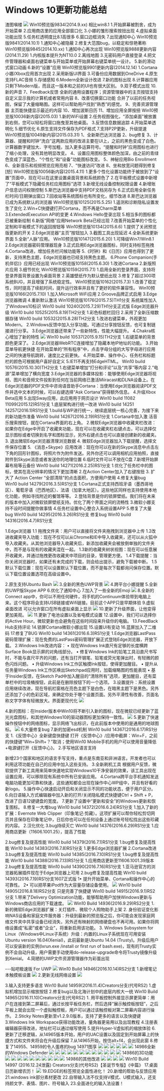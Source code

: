 # Windows 10更新功能总结

渣图嗔楼 ![](https://wvbarchive.s3-ap-northeast-1.amazonaws.com/4784663986/833aa4fcfc0392453a48e7958f94a4c27f1e25a4.jpg) Win10预览版9834\(2014.9.xx\) 相比win8.1 1.开始屏幕被割舍，成为开始菜单 2.应用商店里的应用全部窗口化 3.小娜的雏形搜索按扭出现 4.虛拟桌面功能出现 5.任务栏透明度比8.1高很多 6.窗口边框消失 7.出现通知中心 Win10预览版9841\(2014.10.1\) 1.通知中心被隐蔽 2.修复大范围bug，以稳定和惊艳著称 Win10预览版9845\(2014.10.xx\) 1.通知中心再次出现 Win10预览版9888更新内容\(2014.11.29\) 1.内核版本提升为NT10.0 2.离线地图 3.无密码用户直接登录 4.把文件管理器和桌面右键菜单与开始菜单或开始屏幕右键菜单统一设计。 5.新的滑动式窗口动画 6.新的“设置”应用 Win10预览版9901更新内容\(2014.12.14\) 1.Cortana小娜/Xbox应用首次出现 2.采用新版UI界面 3.可备份应用数据到OneDrive 4.原生支持FLAC音频 5.存储感知 6.Modern全新设计改进 7.新的图标出现 8.计算器应用只剩下Modern版，而且这一版本和之前的UI也有很大区别。 9.双子模式出现 10.新的声音 7、Feedback反馈 全新的通用设置程序；资源管理器中的主页按钮支持自定义显示我的计算机或者常用内容 8、改善切换窗口功能 合并了以前的任务视图，保留了大量缩略图。这样可以帮助用户找到“熟悉”的感觉。 9、完善资源管理器 主页能快捷显示最近的内容 10、增加波斯日历 11、增加应用全屏按扭 Win10预览版10036新内容\(2015.03\) 1.新的WiFi设置 2.任务视图强化，“添加桌面”被放置到右侧，您可以轻松将窗口拖曳至其他桌面。 3.反馈信息数据追踪 4.开始菜单透明化 5.细节优化 6.原生支持文件保存为PDF格式 7.支持P2P更新，升级提速 Win10预览版10049新内容\(2015.03.31\) 1、全新斯巴达浏览器 2、bug修复 3、计算器、提醒和时钟“洗白”这两款应用的改进主要在UI上，之前的黑色变成了白色。计算器数字键加大、字号加粗，加入更多运算符号。“提醒和时钟”应用图标也进行了缩小处理，没有其他明显改变。 4、设置应用图标整体颜色加深，由之前的青绿色变成了深蓝色，“个性化”和“设备”功能图标改变。 5、神秘应用Bio Enrollment 6、全新音乐和视频预览应用亮相 7、“快速访问”改进 8、坐和放宽问题得到修复\[怒\] Win10预览版10056新内容\(2015.4.11\) 1.更多个性化设置功能终于被放到了“设置”页面中，现在可以在这里设置桌面背景和系统颜色了 2.在平板模式设置中新增了“平板模式下隐藏任务栏应用图标”选项 3.新增无线设备控制权限设置 4.新增账户信息访问权限控制 5.斯巴达浏览器中支持PDF文档另存为 6.正式启用全新任务栏时间/日期弹出窗口 7.回收站等系统图标也有所变化，细节改进 8.斯巴达浏览器已成为系统默认的浏览器 Win10预览版10125\(2015.5.25\) 1.遥测和诊断隐私设置发生了变化 2.Win+C快捷键打开Cortana，而不再是Charm菜单 3.ExtendedExecution API的变更 4.Windows Hello登录岀现 5.相当多的图标都已被重新绘制 6.新版“网络”应用Network Beta已经岀现 7.改善开始菜单的个性化定制和平板模式下的返回按钮等 Win10预览版10134\(2015.6.6\) 1.提供了关闭预览版更新的开关 2.Edge浏览器“主页”按钮加入 3.截图工具出现延迟 4.全新系统更新界面 5.全新“人脉”应用。 Win10预览版10147\(2015.6.20\) 1.可降级Win7/Win8.1 2.Edge浏览器密码管理器现身 3.正式启用Edge浏览器图标，同时支持标签拖拽 4.Cortana改进，增加任务栏问候功能等 5.《时钟》和《日历》应用也得到了更新，支持黑色主题，Edge浏览器也已经支持黑色主题。 6.Phone Companion\(手机伴侣\)》应用已经出现 Win10预览版10158\(2015.6.30\) 1.改进Cortana 2.新版照片应用 3.细节优化 Win10预览版10159\(2015.7.1\) 1.启用全新的登录界面，支持将登录界面背景设置为桌面背景 2.英雄壁纸作为默认壁纸出现 3.修复了超过300项系统BUG，并且增强了系统稳定性。 Win10预览版10162\(2015.7.3\) 1.改善了稳定性，同时提高了续航时间，提升运行效率并且有了更好的软件兼容性。 Win10预览版10166\(2015.7.10\) 1.加入Microsoft WiFi应用 2.Groove品牌正式启用 3.Edge浏览器微调 4.重新默认激活 Win10预览版10176\(2015.7.5\)TH1分支 系统属性加入了Windows10标识 Win10 build 10240\(2015.7.29\)TH1分支正式版 Edge浏览器升级 Win10 build 10525\(2015.8.19\)TH2分支 1.彩色标题栏回归 2.采用了全新压缩数据存储 Win10 build 10532\(2015.8.28\)TH2分支 1.改进右键菜单，外观更加Modern。 2.Windows反馈中加入分享功能。可通过分享按钮反馈，也可复制链接进行分享。 3.Edge浏览器还带来了一些新特性，性能大幅提升。 4.Chakra核心增加了新的特性 ![](https://wvbarchive.s3-ap-northeast-1.amazonaws.com/4784663986/b6f7148ca9773912cada51fbf0198618347ae2a6.jpg) Win10 build 10537\(2015.9.15\)TH2分支 1.右键菜单的背景颜色更深了。 2.Edge浏览器WebRTC连接增加了隐藏本地IP地址的功能。 3.开始菜单导航更快捷 在开始菜单的“所有程序”中，点击字母分组的大写字母进行应用之间的快速导航跳转，速度比之前更快。 4.开始菜单、操作中心、任务栏和标题栏的颜色可根据用户喜好自定义 5.IE11不再支持EdgeHTML。 Win10 build 10576\(2015.10.30\)TH2分支 1.右键菜单增加“打分和评论”以及“共享”等内容 2.“电源”菜单增加了横向宽度 3.Edge浏览器的多媒体投影：能够使用Edge浏览器将视频、图片和音频文件投影到任何在当前网络已激活Miiracast和DLNA设备上。在Edge浏览器的PDF文件中咨询语音助手Cortana：当使用Edge浏览器阅读PDF文件并选中文本的时候，可以右键选择“Ask Cortana”获得额外信息。 4.升级Xbox Beta应用 5.出现Sway应用，此应用用于网页设计 Win10 build 11082 11099\(2015.12\)RS1分支 1.底层架构进行统一改进 Win10 build 14251 14257\(2016.1\)RS1分支 1.build与WP进行统一，继续底层统一核心完善，为接下来的新功能作准备 Win10 build 14267\(2016.2.19\)RS1分支 1.Cortana中加入激 活音乐搜索按钮，就在Cortana界面的右上角。 2.微软Edge浏览器中收藏夹栏改进：如果你在Edge中开启了收藏夹功能，现在可以在收藏夹栏右键点击，可以选择仅显示图标或者切换到名字和图标显示，另外右键点击也可以直接创建新的收藏夹。 3. 退出微软Edge浏览器清理浏览数据 4. 微软Edge浏览器加入下载提醒，选择文件保存位置 5. 《消息+Skype》应用改进：现在你可以在新的Skype消息中点击左下角的回形针图标，将照片作为附件发送。另外你还可以调用相机应用拍照，直接附件到Skype消息或者发送你的地理位置 6.临时文件可以不放在C盘 7.新增开始屏幕布局等云备份 Win10 build 14271\(2016.2.25\)RS1分支 1.优化了任务栏中的图标，使其在高分辨率的情况下更加清晰 2.在Action Center加入了右键按扭 3. 扩大了 Action Center “全部清除”的点击面积，方便用户使用 4.修复大量bug Win10 build 14279\(2016.3.5\)RS1分支 1.Cortana正式支持西班牙语（墨西哥地区）、葡萄牙语（巴西地区）、法语（加拿大地区）。这些地区同样也支持使用本地化功能，例如寻找附近的餐馆等等。 2.登陆背景是你的锁屏壁纸。我们将在未来的版本中加入对微软锁屏壁纸支持。优化了两个界面之间的流畅性 3.微软小娜支持不设时间提醒你做事情 4.任务栏设置中心整合入系统设置APP 5.修复了大量bug Win10 build 14295\(2016.3.26\)RS1分支 修复bug Win10 build 14316\(2016.4.7\)RS1分支

1.Edge浏览器 1.1 拖拽文件夹：用户可以直接将文件夹拖拽到浏览器中上传 1.2改进收藏夹导入功能：现在不仅可以从Chrome和IE中导入收藏夹，还可以从火狐中导入收藏夹。从其他浏览器导入收藏夹后，新添加收藏夹会被放倒单独的文件夹中，而不是与现有的收藏夹混在一起。 1.3新的收藏夹树状视图：现在可以任意展开收藏夹，并通过拖拽更改收藏夹中项目的目录，管理更方便。 1.4下载提醒：当你关闭浏览器时，如果还有未完成的下载，则会给出提示，避免下载被中断。 1.5默认下载位置：现在可以设置默认下载位置，而不是每次下载都询问保存位置。默认下载位置设置选项在高级设置中。

2.原生支持Ubuntu Bash ![](https://wvbarchive.s3-ap-northeast-1.amazonaws.com/4784663986/dde29afbaf51f3de467c7df99ceef01f38297953.jpg) 3.全新的黑色UWP背景 ![](https://wvbarchive.s3-ap-northeast-1.amazonaws.com/4784663986/bd0ec850f3deb48f7fa76543f81f3a292ff57853.jpg) 4.跨平台小娜提醒 5.全新的UWP版Skype APP 6.优化了通知中心 7.加入了一些全新的Emoji ![](https://wvbarchive.s3-ap-northeast-1.amazonaws.com/4784663986/efa594dfb48f8c54601d01b232292df5e2fe7f53.jpg) 8.全新的Connect app中，你可以不用任何硬件，将手机的Continuum体验带到电脑上来。这个程序将会支持USB链接或Wifi链接。目前这个APP只是早期体验 9.虚拟桌面改进 可以允许窗口在所有虚拟桌面上显示 ![](https://wvbarchive.s3-ap-northeast-1.amazonaws.com/4784663986/b32ad38e8c5494ee05eccb8425f5e0fe9b257e53.jpg) 10.更新了升级界面，让他变得更加美观。 ![](https://wvbarchive.s3-ap-northeast-1.amazonaws.com/4784663986/f47beb5594eef01fccdadc58e8fe9925be317d53.jpg) 11.更新了电池设置以及省电模式设置 12.设置中，我们可以选择你的Active Hour。微软更新也会避免在这些时间段来升级你的电脑。 13.FeedBack Hub支持评论 14.锁屏Cortana微软小娜出现 15.设置Ul有变动 16.蓝屏加入了二维码 17.修复了BUG Win10 build 14361\(2016.6.3\)RS1分支 1.Edge浏览器LastPass密码管理扩展：现在免费的LastPass密码管理扩展正式登陆Edge浏览器，开放下载。 2.Windows Ink改进内容： • 现在Windows Ink直尺有足够的长度横跨Surface Book显示屏的对角线部分。 • 修复Windows Ink的铅笔工具沿直尺书写时，不能与直尺平齐的问题，还有当打开钢笔、铅笔或荧光笔弹出时，有轻微的颜色闪烁问题。 • 升级Windows Ink工作区触摸Ink按钮，使得更加醒目。 • 提升从任务量Windows Ink工作区唤出Sketchpad应用时，加载缩略图的性能表现 • 基于Insider反馈，在Sketch Pad中加入醒目的“清除所有”选项，更加醒目，还有菜单栏中的垃圾桶按钮，此前是在删除按钮下的一个选项。 3.设置提升：系统设置应用继续改进，现在导航栏窗格在亮色主题下是白色，在暗黑主题下是黑色。另外还添加了小的色彩区域，来确定你处于哪个设置页面。另外平滑性有改善，页面名称文字字体有轻微放大。界面更现代化 ![](https://wvbarchive.s3-ap-northeast-1.amazonaws.com/4784663986/65d9b32b2834349ba88fa018c1ea15ce34d3be9c.jpg)

4.新的图标：在Insider版本中Win10将不断引入新的图标，现在微软已经更新了蓝光光盘图标，和其他Windows10的驱动器图标更加保持一致性。 ![](https://wvbarchive.s3-ap-northeast-1.amazonaws.com/4784663986/94de4f35349b033bf70132471dce36d3d739bd9c.jpg) 5.更新了快速操作按钮中的网络图标，显示网络飞出标识，在此前版本中使用的是通用的地球图标。 ![](https://wvbarchive.s3-ap-northeast-1.amazonaws.com/4784663986/68c0539a033b5bb5645eee633ed3d539b400bc9c.jpg) 6.大量修复bug 7.新的加密esd机制 Win10 build 14367\(2016.6.17\)RS1分支 1.《反馈中心》全新键盘快捷键 打开《反馈中心》/应用中截屏：Win+F，之前的快捷键“Win+Shift+？”取消；使用Win10 Mobile手机的用户可以使用音量降低+电源键打开《反馈中心》。 2.手写地区语言支持

新增23个国家和地区的语言手写支持，重点是东南亚和非洲语言。开发者也可以利用这项功能在自己的应用中加入这些支持。 3.全新刷机工具 根据用户反馈，微软提供了新工具用来简单快速地实现Windows10干净安装的效果，该工具出现在设置应用，可以移除现有系统中所有已安装应用。 4.Cortana跨平台手机通知发送电脑功能更加可靠和快速，这些通知都会出现在操作中心WP组中，并且有好看的新logo。 5.操作中心快速启动开启和关闭显示不同的功能状态，便于用户区分。 6.向日语输入方式编辑器中加入新的打开/关闭隐私模式快捷键Ctrl + Shift + P，改进了日语12键键盘的宽度。 7.更新了设置中“更新和安全”的Windows更新和恢复图标。 8.修复一大堆bug Win10 build 14372\(2016.6.24\)RS1分支 1.加入了新的扩展：Evernote Web Clipper（印象笔记·剪藏）。这项扩展可以帮你轻松剪切网页并且保存在印象笔记中，日后你也可以在任何设备上通过账号轻松找出这些珍藏的内容。 2.汉化优化 3.bug持续灭亡 Win10 build 14376\(2016.6.29\)RS1分支 1.应用商店更新（11606.1001.25），提高了性能

2.bug修复及提高性能 Win10 build 14379\(2016.7.1\)RS1分支 1.bug修复及提高性能 Win10 build 14383\(2016.7.8\)RS1分支 1.更多Edge浏览器扩展 2.Cortana改进 3.bug修复及提高性能 Win10 build 14385\(2016.7.10\)RS1分支 1.bug修复及提高性能 Win10 build 14388\(2016.7.13\)RS1分支 1.应用商店更新至11606.1001.39版本 2.bug修复及提高性能 Win10 build 14390\(2016.7.16\)RS1分支 1.亚马逊官方的浏览器拓展插件现在于Edge浏览器上可用 2.bug修复及提高性能 Win10 build 14393\(2016.7.19\)RS1分支1607正式版 1• 提升开始菜单、Cortana和操作中心的可靠性。 2• 可以把苹果iPod作为大容量存储设备使用。 ![](https://wvbarchive.s3-ap-northeast-1.amazonaws.com/4784663986/1e2beab0cb134954fb60ddfa5e4e9258d0094a23.jpg) Win10 build 14905\(2016.8.18\)RS2分支 只是完善了快捷键 Win10 build 14915\(2016.9.1\)RS2分支 1.带来了Delivery Optimization功能，能够帮助用户加快Windows更新与Windows商店应用的下载速度。 ![](https://wvbarchive.s3-ap-northeast-1.amazonaws.com/4784663986/cb20d41d8701a18bd84220d1962f07082a38fefc.jpg) Win10 Build 14936\(2016.9.29\)RS2分支 1. 新的微软Edge浏览器扩展：关灯插件、微软个人购物助手上架 2. 身份验证变化影响NAS设备和家庭文件服务器：升级到最新的预览版之后，你可能会发现家庭网络文件夹中共享设备已经消失，另外还有映射的网络硬盘也不再可用。如果你将网络设置成“私密”或者“企业”，将重新启用该功能。 3. Windows Subsystem for Linux（Windows中Linux子系统）升级：内置的Linux子系统现在可用安装Ubuntu version 16.04\(Xenial\)，此前最新是Ubuntu 14.04 \(Trusty\)。升级后用户可以安装新的实例\(lxrun.exe /install or first run of bash.exe\)，现有的Trusty实例不会自动升级，用户需要手动使用do-release-upgrade命令将Trusty镜像升级到Xenial。 4.简陋的UWP文件资源管理器作为彩蛋出现

---贴吧极速版 For UWP ![](https://wvbarchive.s3-ap-northeast-1.amazonaws.com/4784663986/6e29c4cd7cd98d10507042e2293fb80e79ec90b6.jpg) Win10 Build 14946\(2016.10.14\)RS2分支 1.新增笔记本触摸板设置 ![](https://wvbarchive.s3-ap-northeast-1.amazonaws.com/4784663986/e4361a1fd21b0ef4b3d9d38dd5c451da80cb3e21.jpg) 2.更新无线网络设置 ![](https://wvbarchive.s3-ap-northeast-1.amazonaws.com/4784663986/8808a4cfc3fdfc0333a3ab6bdc3f8794a6c2267b.jpg)

3.输入支持更多语言 Win10 Build 14959\(2016.11.4\)Creators分支\(代号RS2\) 1.虚拟机增加显示缩放按钮 2.修复bug以及北海计划中的底层内核大一统 Win10 Build 14965\(2016.11.10\)Creators分支\(代号RS2\) 1. 用平板控制外接显示屏更简单：用户在连接到第二屏幕后，通过长按平板任务栏，然后选择“展示触控板按钮”，之后平板上就会出现一个虚拟触控板，用户可以通过该触控板对第二屏幕内容进行操作。 2.Sticky Notes更新至v1.2.9.0版本，支持了更多的语言以及快捷键 3.Windows Ink Workspace获得功能改进，量角器更易用以及出现教程 4.注册表编辑器获得改进，地址栏可以通过缩写使用 5.提升Hyper-V虚拟机的缩放体验 6.更新了迁移逻辑，从14965版本开始，用户的UAC设置以及固定到开始屏幕上的快捷方式和文件夹将会在升级后保留 7.从14965开始，按住alt+f4，会出现此窗 8.修复了14955、14959的令人蛋疼的bug 14971图享 ![](https://wvbarchive.s3-ap-northeast-1.amazonaws.com/4784663986/fcc53b6134a85edf85602d1f40540923dc547517.jpg) ![](https://wvbarchive.s3-ap-northeast-1.amazonaws.com/4784663986/f08aad8165380cd7459871d1a844ad345882817a.jpg) ![](https://wvbarchive.s3-ap-northeast-1.amazonaws.com/4784663986/e8279a1e4134970a10b5c3139ccad1c8a6865d39.jpg) ![](https://wvbarchive.s3-ap-northeast-1.amazonaws.com/4784663986/e4fb2cfafbedab645d509ffcfe36afc378311ee5.jpg) ![](https://wvbarchive.s3-ap-northeast-1.amazonaws.com/4784663986/50cc3442fbf2b2115ca85672c38065380dd78e7a.jpg) ![](https://wvbarchive.s3-ap-northeast-1.amazonaws.com/4784663986/8861b642ad4bd1132b4c640e53afa40f4afb057a.jpg) 14986全新的Windows Defender ![](https://wvbarchive.s3-ap-northeast-1.amazonaws.com/4784663986/cd45ac124954092364606f7a9b58d109b2de499a.jpg) ![](https://wvbarchive.s3-ap-northeast-1.amazonaws.com/4784663986/150fd5fa43166d221f3a19904f2309f79152d25e.jpg) ![](https://wvbarchive.s3-ap-northeast-1.amazonaws.com/4784663986/750e81cc7b899e51f23536104ba7d933c9950d74.jpg) ![](https://wvbarchive.s3-ap-northeast-1.amazonaws.com/4784663986/11c9419659ee3d6d197c8bcf4a166d224e4ade75.jpg) ![](https://wvbarchive.s3-ap-northeast-1.amazonaws.com/4784663986/7627b238b6003af34e9cd0643c2ac65c1138b681.jpg) ![](https://wvbarchive.s3-ap-northeast-1.amazonaws.com/4784663986/967cb33e8794a4c29405eb2f07f41bd5ac6e3981.jpg) ![](https://wvbarchive.s3-ap-northeast-1.amazonaws.com/4784663986/745c39de8db1cb13fed33017d454564e93584b75.jpg) ![](https://wvbarchive.s3-ap-northeast-1.amazonaws.com/4784663986/4fd025a6d933c895d332947fd81373f08302005e.jpg) ![](https://wvbarchive.s3-ap-northeast-1.amazonaws.com/4784663986/27fdae3c70cf3bc747bac1e8d800baa1cc112a75.jpg) ![](https://wvbarchive.s3-ap-northeast-1.amazonaws.com/4784663986/4aa1d418ebc4b74556d8bb12c6fc1e178b82155e.jpg) ![](https://wvbarchive.s3-ap-northeast-1.amazonaws.com/4784663986/b7c2c8c279310a55a132d2f0be4543a983261090.jpg) ![](https://wvbarchive.s3-ap-northeast-1.amazonaws.com/4784663986/3b7df9500fb30f24bd98e007c195d143ac4b03ad.jpg) 14986的3D功能 ![](https://wvbarchive.s3-ap-northeast-1.amazonaws.com/4784663986/411d5e00213fb80eed096dd33fd12f2ebb3894cb.jpg) ![](https://wvbarchive.s3-ap-northeast-1.amazonaws.com/4784663986/6e87ecd5b31c87018a6cbee22e7f9e2f0508ffd5.jpg) ![](https://wvbarchive.s3-ap-northeast-1.amazonaws.com/4784663986/ef371e300a55b319f82d8e714aa98226cdfc17d6.jpg) ![](https://wvbarchive.s3-ap-northeast-1.amazonaws.com/4784663986/b7c2c8c279310a55a1dad2f0be4543a983261028.jpg) ![](https://wvbarchive.s3-ap-northeast-1.amazonaws.com/4784663986/730ee58aa61ea8d334137b009e0a304e241f58f2.jpg) ![](https://wvbarchive.s3-ap-northeast-1.amazonaws.com/4784663986/5ee3ed83b9014a90eae44ab9a0773912b11beed5.jpg) ![](https://wvbarchive.s3-ap-northeast-1.amazonaws.com/4784663986/dde29afbaf51f3de1d7bb5609deef01f382979da.jpg) ![](https://wvbarchive.s3-ap-northeast-1.amazonaws.com/4784663986/3deab51a0ef41bd54162e7f058da81cb38db3df2.jpg) ![](https://wvbarchive.s3-ap-northeast-1.amazonaws.com/4784663986/6fdade399b504fc2488bbc01ecdde71192ef6dd7.jpg) ![](https://wvbarchive.s3-ap-northeast-1.amazonaws.com/4784663986/768ebdb54aed2e73a33e8a288e01a18b85d6fad0.jpg) 14986的其他改进 ![](https://wvbarchive.s3-ap-northeast-1.amazonaws.com/4784663986/e0186ffb513d269710b707595cfbb2fb4216d847.jpg) ![](https://wvbarchive.s3-ap-northeast-1.amazonaws.com/4784663986/f243b7a30cf431ad42904c3d4236acaf2fdd986d.jpg) ![](https://wvbarchive.s3-ap-northeast-1.amazonaws.com/4784663986/b7c2c8c279310a55a26ad1f0be4543a983261058.jpg) ![](https://wvbarchive.s3-ap-northeast-1.amazonaws.com/4784663986/7a075d86e950352ab0062a0c5a43fbf2b3118b40.jpg) Win10 Build 14997 \(2016.12.24泄露\) Creators分支\(代号RS2\)【圣诞节专版】《中篇》 17.桌面日历新增农历！ ![](https://wvbarchive.s3-ap-northeast-1.amazonaws.com/4784663986/9da0314f9258d109b4c673d3d858ccbf6d814d9b.jpg) 19.EDGE的标签预览全面性进化！ 20.新增的帮助与反馈应用 21.windows ink部分素材更改 22.自带输入法不仅支持V模式、U模式输入，还支持颜文字、表情、图片、符号输入 23.全面进化的输入法设置！

